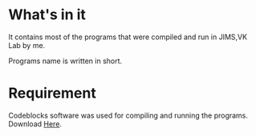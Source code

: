 # What's in it
  It contains most of the programs that were compiled and run in JIMS,VK Lab by me.
  
  Programs name is written in short. 
  
# Requirement
  Codeblocks software was used for compiling and running the programs. Download [Here](http://www.codeblocks.org/downloads/26).
 
